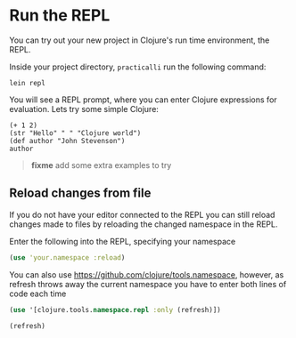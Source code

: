 # Run the REPL

  You can try out your new project in Clojure's run time environment, the REPL.

  Inside your project directory, `practicalli` run the following command:

    lein repl 

  You will see a REPL prompt, where you can enter Clojure expressions for evaluation.  Lets try some simple Clojure:

    (+ 1 2)
    (str "Hello" " " "Clojure world")
    (def author "John Stevenson")
    author 

> **fixme** add some extra examples to try

## Reload changes from file

If you do not have your editor connected to the REPL you can still reload changes made to files by reloading the changed namespace in the REPL.

Enter the following into the REPL, specifying your namespace

```clojure
(use 'your.namespace :reload)
```

You can also use <https://github.com/clojure/tools.namespace>, however, as refresh throws away the current namespace you have to enter both lines of code each time

```clojure
(use '[clojure.tools.namespace.repl :only (refresh)])

(refresh)
```

